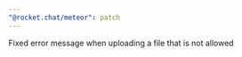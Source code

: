 ```yaml
---
"@rocket.chat/meteor": patch
---
```


Fixed error message when uploading a file that is not allowed
